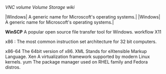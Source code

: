
*VNC*
*volume*
*Volume Storage*
*wiki*

|Windows| A generic name for Microscoft's operating systems.|
|Windows| A generic name for Microscoft's operating systems.|

**WinSCP**  A popular open source file transfer tool for Windows.
workflow
X11

x86
: The most common instruction set architecture for 32 bit computers.

x86-64  The 64bit version of x86.
XML Stands for eXtensible Markup Language.
Xen A virtualization framework supported by modern Linux kernels.
yum The package manager used on RHEL family and Fedora distros.
